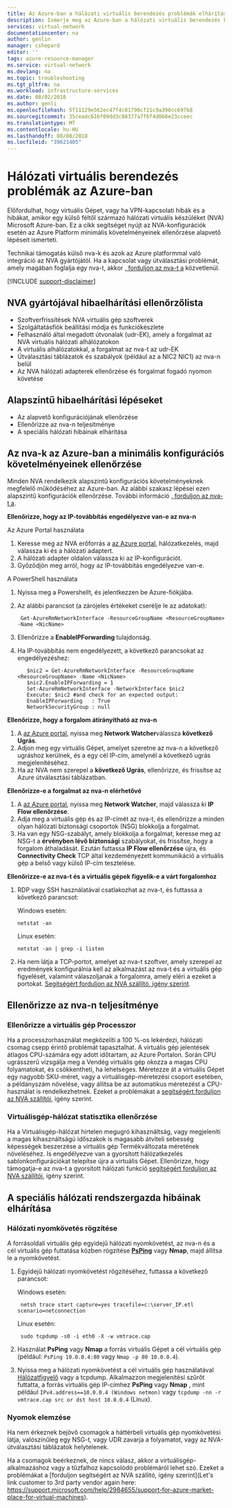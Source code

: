 ```yaml
---
title: Az Azure-ban a hálózati virtuális berendezés problémák elhárítása |} A Microsoft Docs
description: Ismerje meg az Azure-ban a hálózati virtuális berendezés kapcsolatos problémák elhárítása.
services: virtual-network
documentationcenter: na
author: genlin
manager: cshepard
editor: ''
tags: azure-resource-manager
ms.service: virtual-network
ms.devlang: na
ms.topic: troubleshooting
ms.tgt_pltfrm: na
ms.workload: infrastructure-services
ms.date: 08/02/2018
ms.author: genli
ms.openlocfilehash: 5f11129e562ec47f4c81790cf21c9a390cc697b8
ms.sourcegitcommit: 35ceadc616f09dd3c88377a7f6f4d068e23cceec
ms.translationtype: MT
ms.contentlocale: hu-HU
ms.lasthandoff: 08/08/2018
ms.locfileid: "39621405"
---
```

#  <a name="network-virtual-appliance-issues-in-azure"></a>Hálózati virtuális berendezés problémák az Azure-ban

Előfordulhat, hogy virtuális Gépet, vagy ha VPN-kapcsolati hibák és a hibákat, amikor egy külső féltől származó hálózati virtuális készüléket (NVA) Microsoft Azure-ban. Ez a cikk segítséget nyújt az NVA-konfigurációk esetén az Azure Platform minimális követelményeinek ellenőrzése alapvető lépéseit ismerteti.

Technikai támogatás külső nva-k és azok az Azure platformmal való integráció az NVA gyártójától. Ha a kapcsolat vagy útválasztási problémát, amely magában foglalja egy nva-t, akkor [, forduljon az nva-t a](https://support.microsoft.com/help/2984655/support-for-azure-market-place-for-virtual-machines) közvetlenül.

[!INCLUDE [support-disclaimer](../../includes/support-disclaimer.md)]

## <a name="checklist-for-troubleshooting-with-nva-vendor"></a>NVA gyártójával hibaelhárítási ellenőrzőlista

- Szoftverfrissítések NVA virtuális gép szoftverek
- Szolgáltatásfiók beállítási módja és funkciókészlete
- Felhasználó által megadott útvonalak (udr-EK), amely a forgalmat az NVA virtuális hálózati alhálózatokon
- A virtuális alhálózatokkal, a forgalmat az nva-t az udr-EK
- Útválasztási táblázatok és szabályok (például az a NIC2 NIC1) az nva-n belül
- Az NVA hálózati adapterek ellenőrzése és forgalmat fogadó nyomon követése

## <a name="basic-troubleshooting-steps"></a>Alapszintű hibaelhárítási lépéseket

- Az alapvető konfigurációjának ellenőrzése
- Ellenőrizze az nva-n teljesítménye
- A speciális hálózati hibáinak elhárítása

## <a name="check-the-minimum-configuration-requirements-for-nvas-on-azure"></a>Az nva-k az Azure-ban a minimális konfigurációs követelményeinek ellenőrzése

Minden NVA rendelkezik alapszintű konfigurációs követelményeknek megfelelő működéséhez az Azure-ban. Az alábbi szakasz lépései ezen alapszintű konfigurációk ellenőrzése. További információ [, forduljon az nva-t a](https://support.microsoft.com/help/2984655/support-for-azure-market-place-for-virtual-machines).

**Ellenőrizze, hogy az IP-továbbítás engedélyezve van-e az nva-n**

Az Azure Portal használata

1.  Keresse meg az NVA erőforrás a [az Azure portal](https://portal.azure.com), hálózatkezelés, majd válassza ki és a hálózati adaptert.
2.  A hálózati adapter oldalon válassza ki az IP-konfigurációt.
3.  Győződjön meg arról, hogy az IP-továbbítás engedélyezve van-e.

A PowerShell használata

1. Nyissa meg a Powershellt, és jelentkezzen be Azure-fiókjába.
2. Az alábbi parancsot (a zárójeles értékeket cserélje le az adatokat):

        Get-AzureRmNetworkInterface -ResourceGroupName <ResourceGroupName> -Name <NicName>  

3. Ellenőrizze a **EnableIPForwarding** tulajdonság.
 
4. Ha IP-továbbítás nem engedélyezett, a következő parancsokat az engedélyezéshez:

          $nic2 = Get-AzureRmNetworkInterface -ResourceGroupName <ResourceGroupName> -Name <NicName>
          $nic2.EnableIPForwarding = 1
          Set-AzureRmNetworkInterface -NetworkInterface $nic2
          Execute: $nic2 #and check for an expected output:
          EnableIPForwarding   : True
          NetworkSecurityGroup : null

**Ellenőrizze, hogy a forgalom átirányítható az nva-n**

1. A [az Azure portal](https://portal.azure.com), nyissa meg **Network Watcher**válassza **következő Ugrás**.
2. Adjon meg egy virtuális Gépet, amelyet szeretne az nva-n a következő ugráshoz kerülnek, és a egy cél IP-cím, amelynél a következő ugrás megjelenítéséhez. 
3. Ha az NVA nem szerepel a **következő Ugrás**, ellenőrizze, és frissítse az Azure útválasztási táblázatban.

**Ellenőrizze-e a forgalmat az nva-n elérhetővé**

1.  A [az Azure portal](https://portal.azure.com), nyissa meg **Network Watcher**, majd válassza ki **IP Flow ellenőrzése**. 
2.  Adja meg a virtuális gép és az IP-címét az nva-t, és ellenőrizze a minden olyan hálózati biztonsági csoportok (NSG) blokkolja a forgalmat.
3.  Ha van egy NSG-szabályt, amely blokkolja a forgalmat, keresse meg az NSG-t a **érvényben lévő biztonsági** szabályokat, és frissítse, hogy a forgalom áthaladását. Ezután futtassa **IP Flow ellenőrzése** újra, és **Connectivity Check** TCP által kezdeményezett kommunikáció a virtuális gép a belső vagy külső IP-cím tesztelése.

**Ellenőrizze-e az nva-t és a virtuális gépek figyelik-e a várt forgalomhoz**

1.  RDP vagy SSH használatával csatlakozhat az nva-t, és futtassa a következő parancsot:

    Windows esetén:

        netstat -an

    Linux esetén:

        netstat -an | grep -i listen
2.  Ha nem látja a TCP-portot, amelyet az nva-t szoftver, amely szerepel az eredmények konfigurálnia kell az alkalmazást az nva-t és a virtuális gép figyelését, valamint válaszoljanak a forgalomra, amely eléri a ezeket a portokat. [Segítségért forduljon az NVA szállító, igény szerint](https://support.microsoft.com/help/2984655/support-for-azure-market-place-for-virtual-machines).

## <a name="check-nva-performance"></a>Ellenőrizze az nva-n teljesítménye

### <a name="validate-vm-cpu"></a>Ellenőrizze a virtuális gép Processzor

Ha a processzorhasználat megközelíti a 100 %-os lekérdezi, hálózati csomag csepp érintő problémát tapasztalhat. A virtuális gép jelentések átlagos CPU-számára egy adott időtartam, az Azure Portalon. Során CPU ugrásszerű vizsgálja meg a Vendég virtuális gép okozza a magas CPU folyamatokat, és csökkentheti, ha lehetséges. Méretezze át a virtuális Gépet egy nagyobb SKU-méret, vagy a virtuálisgép-méretezési csoport esetében, a példányszám növelése, vagy állítsa be az automatikus méretezést a CPU-használat is rendelkezhetnek. Ezeket a problémákat a [segítségért forduljon az NVA szállítói](https://support.microsoft.com/help/2984655/support-for-azure-market-place-for-virtual-machines), igény szerint.

### <a name="validate-vm-network-statistics"></a>Virtuálisgép-hálózat statisztika ellenőrzése 

Ha a Virtuálisgép-hálózat hirtelen megugró kihasználtság, vagy megjeleníti a magas kihasználtságú időszakok is magasabb átviteli sebesség képességek beszerzése a virtuális gép Termékváltozata méretének növeléséhez. Is engedélyezve van a gyorsított hálózatkezelés sablonkonfigurációkat telepítse újra a virtuális Gépet. Ellenőrizze, hogy támogatja-e az nva-t a gyorsított hálózati funkció [segítségért forduljon az NVA szállítói](https://support.microsoft.com/help/2984655/support-for-azure-market-place-for-virtual-machines), igény szerint.

## <a name="advanced-network-administrator-troubleshooting"></a>A speciális hálózati rendszergazda hibáinak elhárítása

### <a name="capture-network-trace"></a>Hálózati nyomkövetés rögzítése
A forrásoldali virtuális gép egyidejű hálózati nyomkövetést, az nva-n és a cél virtuális gép futtatása közben rögzítése **[PsPing](https://docs.microsoft.com/sysinternals/downloads/psping)** vagy **Nmap**, majd állítsa le a nyomkövetést.

1. Egyidejű hálózati nyomkövetést rögzítéséhez, futtassa a következő parancsot:

    Windows esetén:

        netsh trace start capture=yes tracefile=c:\server_IP.etl scenario=netconnection

    Linux esetén:

        sudo tcpdump -s0 -i eth0 -X -w vmtrace.cap

2. Használat **PsPing** vagy **Nmap** a forrás virtuális Gépet a cél virtuális gép (például: `PsPing 10.0.0.4:80` vagy `Nmap -p 80 10.0.0.4`).

3. Nyissa meg a hálózati nyomkövetést a cél virtuális gép használatával [Hálózatfigyelő](https://www.microsoft.com/download/details.aspx?id=4865) vagy a tcpdump. Alkalmazzon megjelenítési szűrőt futtatta, a forrás virtuális gép IP-címhez **PsPing** vagy **Nmap** , mint például `IPv4.address==10.0.0.4 (Windows netmon)` vagy `tcpdump -nn -r vmtrace.cap src or dst host 10.0.0.4` (Linux).

### <a name="analyze-traces"></a>Nyomok elemzése

Ha nem érkeznek bejövő csomagok a háttérbeli virtuális gép nyomkövetési látja, valószínűleg egy NSG-t, vagy UDR zavarja a folyamatot, vagy az NVA-útválasztási táblázatok helytelenek.

Ha a csomagok beérkeznek, de nincs válasz, akkor a virtuálisgép-alkalmazáshoz vagy a tűzfalhoz kapcsolódó problémáról lehet szó. Ezeket a problémákat a [forduljon segítségért az NVA szállító, igény szerint](Let's link customer to 3rd party vendor again here: https://support.microsoft.com/help/2984655/support-for-azure-market-place-for-virtual-machines).

